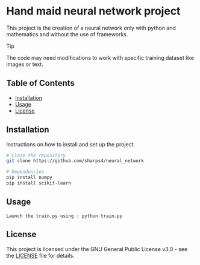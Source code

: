 # Hand maid neural network project

This project is the creation of a neural network only with python and mathematics and without the use of frameworks.

> [!TIP]
> The code may need modifications to work with specific training dataset like images or text.


## Table of Contents

- [Installation](#installation)
- [Usage](#usage)
- [License](#license)

## Installation

Instructions on how to install and set up the project.
```bash
# Clone the repository
git clone https://github.com/sharps4/neural_network

# Dependencies
pip install numpy
pip install scikit-learn
```

## Usage
```
Launch the train.py using : python train.py
```
## License

This project is licensed under the GNU General Public License v3.0 - see the [LICENSE](LICENSE) file for details.